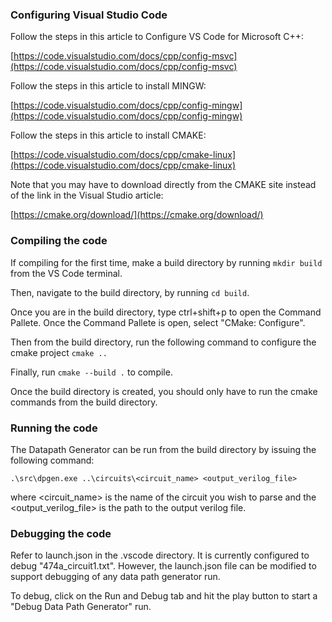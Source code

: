 ### Configuring Visual Studio Code

Follow the steps in this article to Configure VS Code for Microsoft C++:

[https://code.visualstudio.com/docs/cpp/config-msvc](https://code.visualstudio.com/docs/cpp/config-msvc)

Follow the steps in this article to install MINGW:

[https://code.visualstudio.com/docs/cpp/config-mingw](https://code.visualstudio.com/docs/cpp/config-mingw)

Follow the steps in this article to install CMAKE:

[https://code.visualstudio.com/docs/cpp/cmake-linux](https://code.visualstudio.com/docs/cpp/cmake-linux)

Note that you may have to download directly from the CMAKE site instead of the link in the Visual Studio article:

[https://cmake.org/download/](https://cmake.org/download/)

### Compiling the code

If compiling for the first time, make a build directory by running `mkdir build` from the VS Code terminal.

Then, navigate to the build directory, by running `cd build`.

Once you are in the build directory, type ctrl+shift+p to open the Command Pallete. Once the Command Pallete is open, select "CMake: Configure".

Then from the build directory, run the following command to configure the cmake project `cmake ..`

Finally, run `cmake --build .` to compile.

Once the build directory is created, you should only have to run the cmake commands from the build directory.

### Running the code

The Datapath Generator can be run from the build directory by issuing the following command:

`.\src\dpgen.exe ..\circuits\<circuit_name> <output_verilog_file>`

where <circuit_name> is the name of the circuit you wish to parse and the <output_verilog_file> is the path to the output verilog file.

### Debugging the code

Refer to launch.json in the .vscode directory. It is currently configured to debug "474a_circuit1.txt". However, the launch.json file can be modified to support debugging of any data path generator run.

To debug, click on the Run and Debug tab and hit the play button to start a "Debug Data Path Generator" run.
